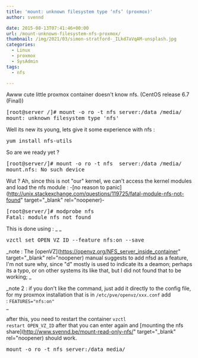 ```yaml
---
title: 'mount: unknown filesystem type ‘nfs’ (proxmox)'
author: svennd

date: 2015-08-13T07:41:46+00:00
url: /mount-unknown-filesystem-nfs-proxmox/
thumbnail: /img/2021/03/simon-stratford-_ILkd7aVqAM-unsplash.jpg
categories:
  - Linux
  - proxmox
  - SysAdmin
tags:
  - nfs

---
```

Awww cute little proxmox container doesn't know nfs. (CentOS release 6.7 (Final))

<pre>[root@server /]# mount -o ro -t nfs server:/data /media/
mount: unknown filesystem type 'nfs'
</pre>

Well its new its young, lets give it some experience with nfs :

<pre>yum install nfs-utils</pre>

So are we ready yet ?

<pre>[root@server/]# mount -o ro -t nfs  server:/data /media/
mount.nfs: No such device
</pre>

Wut ? Ah, since this is not "our" kernel, we can't access the kernel modules and load the nfs module : -[no reason to panic](http://unix.stackexchange.com/questions/119725/fatal-module-nfs-not-found" target="_blank" rel="noopener)-

<pre>[root@server/]# modprobe nfs
Fatal: module nfs not found</pre>

This is done using : _ _

<pre>vzctl set OPEN_VZ_ID --feature nfs:on --save</pre>

_note : The [openVZ](https://openvz.org/NFS_server_inside_container" target="_blank" rel="noopener) manual suggests to add nfsd as a feature, I'm not sure why, since "d" mostly is used to indicate its a deamon; perhaps its a typo, or on other systems its like that, but I did not found that to be working; _

_note 2 : if you don't like the command, just add it directly to the config file, for my proxmox installation that is in <code class="EnlighterJSRAW" data-enlighter-language="null">/etc/pve/openvz/xxx.conf</code> add : <code class="EnlighterJSRAW" data-enlighter-language="null">FEATURES="nfs:on"</code>  
_ 

after this, you need to restart the container <code class="EnlighterJSRAW" data-enlighter-language="null">vzctl restart OPEN_VZ_ID</code> after that you can enter again and [mounting the nfs share](http://www.svennd.be/mount-read-only-nfs/" target="_blank" rel="noopener) should work.

<pre>mount -o ro -t nfs server:/data media/</pre>